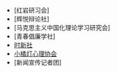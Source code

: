 - [红岩研习会]
- [辉悦辩论社]
- [马克思主义中国化理论学习研究会]
- [青春倡廉学社]
- [时新社](详细信息/时新社.md)
- [小橘灯心理协会](详细信息/小橘灯心理协会.md)
- [新闻宣传记者团]